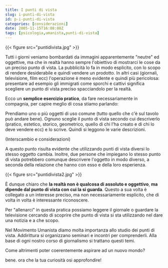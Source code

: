 ```yaml
---
title: I punti di vista
slug: i-punti-di-vista
id: p-i-punti-di-vista
categories: [considerazioni]
date: 2005-11-15T16:08:08Z
tags: [psicologia,umanista,punti-di-vista]
---
```


{{< figure src="puntidivista.jpg" >}}
  
Tutti i giorni veniamo bombardati da immagini apparentemente "neutre" ed oggettive, ma che in realtà hanno sempre l'obiettivo di mostrarci le cose da un preciso punto di vista. La pubblicità lo fa in modo esplicito, con lo scopo di rendere desiderabile e quindi vendere un prodotto. In altri casi (giornali, televisione, film ecc) l'operazione è meno evidente e quindi più pericolosa: presentare ad esempio gli immigrati come sporchi e cattivi significa scegliere un punto di vista preciso spacciandolo per la realtà.

Ecco un **semplice esercizio pratico**, da fare necessariamente in compagnia, per capire meglio di cosa stiamo parlando:

Prendiamo uno o più oggetti di uso comune (tutto quello che c'è sul tavolo può andare bene). Ognuno sceglie il punto di vista secondo cui descriverlo (pratico, estetico, storico, geometrico, quello di chi l'ha creato e di chi lo deve vendere ecc) e lo scrive. Quindi si leggono le varie descrizioni.
  
(Interscambio e considerazioni)
  
A questo punto risulta evidente che utilizzando punti di vista diversi lo stesso oggetto cambia. Inoltre, due persone che impiegano lo stesso punto di vista potrebbero comunque descrivere l'oggetto in modo diverso, a seconda della relazione che hanno con esso e della loro esperienza.

{{< figure src="puntidivista2.jpg" >}}

È dunque chiaro che **la realtà non è qualcosa di assoluto e oggettivo**, **ma dipende dal punto di vista con cui la si guarda**. Questo a sua volta è collegato a un interesse preciso, ma non necessariamente esplicito, che di volta in volta è interessante riconoscere.
  
Per "allenarci" in questa pratica possiamo leggere il giornale o guardare la televisione cercando di scoprire che punto di vista si sta utilizzando nel dare una notizia e a che scopo.

Nel Movimento Umanista diamo molta importanza allo studio dei punti di vista. Addirittura si organizzano seminari e incontri per comprenderli. Alla base di ogni nostro corso di giornalismo si trattano questi temi.
  
Come altrimenti poter coerentemente aspirare ad un nuovo mondo?

bene. ora che la tua curiosità osi approfondire!